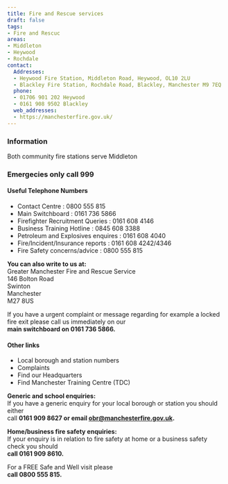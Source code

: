 ```yaml
---
title: Fire and Rescue services
draft: false
tags:
- Fire and Rescuc
areas:
- Middleton
- Heywood
- Rochdale
contact:
  Addresses:
  - Heywood Fire Station, Middleton Road, Heywood, OL10 2LU
  - Blackley Fire Station, Rochdale Road, Blackley, Manchester M9 7EQ
  phone:
  - 01706 901 202 Heywood
  - 0161 908 9502 Blackley
  web_addresses:
  - https://manchesterfire.gov.uk/
---
```


### Information  
Both community fire stations serve Middleton

### Emergecies only call 999

#### Useful Telephone Numbers  
- Contact Centre	: 0800 555 815  
- Main Switchboard	: 0161 736 5866  
- Firefighter Recruitment Queries	: 0161 608 4146  
- Business Training Hotline	: 0845 608 3388  
- Petroleum and Explosives enquires	: 0161 608 4040  
- Fire/Incident/Insurance reports	: 0161 608 4242/4346  
- Fire Safety concerns/advice	: 0800 555 815

**You can also write to us at:**  
Greater Manchester Fire and Rescue Service  
146 Bolton Road  
Swinton  
Manchester  
M27 8US

If you have a urgent complaint or message regarding for example a locked fire exit please call us immediately on our  
**main switchboard on 0161 736 5866.**

#### Other links  
- Local borough and station numbers  
- Complaints  
- Find our Headquarters  
- Find Manchester Training Centre (TDC)

**Generic and school enquiries:**  
If you have a generic enquiry for your local borough or station you should either  
call **0161 909 8627 or email obr@manchesterfire.gov.uk.**

**Home/business fire safety enquiries:**  
If your enquiry is in relation to fire safety at home or a business safety check you should  
**call 0161 909 8610.**

For a FREE Safe and Well visit please  
**call 0800 555 815.**  

